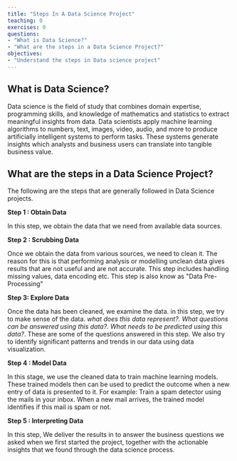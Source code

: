 ```yaml
---
title: "Steps In A Data Science Project"
teaching: 0
exercises: 0
questions:
- "What is Data Science?"
- "What are the steps in a Data Science Project?"
objectives:
- "Understand the steps in Data science project"
---
```


## What is Data Science?

Data science is the field of study that combines domain expertise, programming skills, and knowledge of mathematics and statistics to extract meaningful insights from data. Data scientists apply machine learning algorithms to numbers, text, images, video, audio, and more to produce artificially intelligent  systems to perform tasks. These systems generate insights which analysts and business users can translate into tangible business value.

## What are the steps in a Data Science Project?

The following are the steps that are generally followed in Data Science projects.

__Step 1 : Obtain Data__

In this step, we obtain the data that we need from available data sources.

__Step 2 : Scrubbing Data__

Once we obtain the data from various sources, we need to clean it. The reason for this is that performing analysis or modelling unclean data gives results that are not useful and are not accurate. This step includes handling missing values, data encoding etc. This step is also know as "Data Pre-Processing"

__Step 3: Explore Data__

Once the data has been cleaned, we examine the data. in this step, we try to make sense of the data. _what does this data represent?. What questions can be answered using this data?. What needs to be predicted using this data?_. These are some of the questions answered in this step. We also try to identify significant patterns and trends in our data using data visualization.

__Step 4 : Model Data__

In this stage, we use the cleaned data to train machine learning models. These trained models then can be used to predict the outcome when a new entry of data is presented to it. For example: Train a spam detector using the mails in your inbox. When a new mail arrives, the trained model identifies if this mail is spam or not.

__Step 5 : Interpreting Data__

In this step, We deliver the results in to answer the business questions we asked when we first started the project, together with the actionable insights that we found through the data science process.


